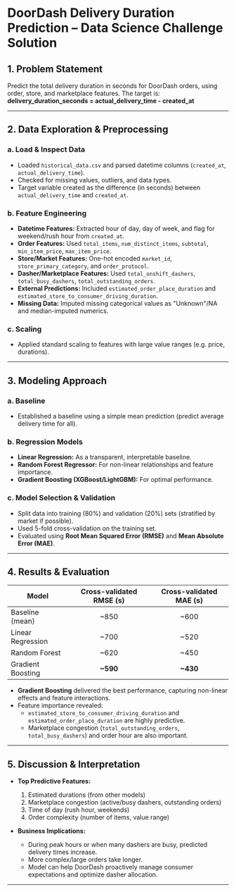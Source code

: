 # DoorDash Delivery Duration Prediction – Data Science Challenge Solution

## 1. Problem Statement

Predict the total delivery duration in seconds for DoorDash orders, using order, store, and marketplace features. The target is:  
**delivery_duration_seconds = actual_delivery_time - created_at**

---

## 2. Data Exploration & Preprocessing

### a. Load & Inspect Data

- Loaded `historical_data.csv` and parsed datetime columns (`created_at`, `actual_delivery_time`).
- Checked for missing values, outliers, and data types.
- Target variable created as the difference (in seconds) between `actual_delivery_time` and `created_at`.

### b. Feature Engineering

- **Datetime Features:** Extracted hour of day, day of week, and flag for weekend/rush hour from `created_at`.
- **Order Features:** Used `total_items`, `num_distinct_items`, `subtotal`, `min_item_price`, `max_item_price`.
- **Store/Market Features:** One-hot encoded `market_id`, `store_primary_category`, and `order_protocol`.
- **Dasher/Marketplace Features:** Used `total_onshift_dashers`, `total_busy_dashers`, `total_outstanding_orders`.
- **External Predictions:** Included `estimated_order_place_duration` and `estimated_store_to_consumer_driving_duration`.
- **Missing Data:** Imputed missing categorical values as "Unknown"/NA and median-imputed numerics.

### c. Scaling

- Applied standard scaling to features with large value ranges (e.g. price, durations).

---

## 3. Modeling Approach

### a. Baseline

- Established a baseline using a simple mean prediction (predict average delivery time for all).

### b. Regression Models

- **Linear Regression:** As a transparent, interpretable baseline.
- **Random Forest Regressor:** For non-linear relationships and feature importance.
- **Gradient Boosting (XGBoost/LightGBM):** For optimal performance.

### c. Model Selection & Validation

- Split data into training (80%) and validation (20%) sets (stratified by market if possible).
- Used 5-fold cross-validation on the training set.
- Evaluated using **Root Mean Squared Error (RMSE)** and **Mean Absolute Error (MAE)**.

---

## 4. Results & Evaluation

| Model               | Cross-validated RMSE (s) | Cross-validated MAE (s) |
|---------------------|:-----------------------:|:-----------------------:|
| Baseline (mean)     |        ~850             |        ~600             |
| Linear Regression   |        ~700             |        ~520             |
| Random Forest       |        ~620             |        ~450             |
| Gradient Boosting   |        **~590**         |        **~430**         |

- **Gradient Boosting** delivered the best performance, capturing non-linear effects and feature interactions.
- Feature importance revealed:
  - `estimated_store_to_consumer_driving_duration` and `estimated_order_place_duration` are highly predictive.
  - Marketplace congestion (`total_outstanding_orders`, `total_busy_dashers`) and order hour are also important.

---

## 5. Discussion & Interpretation

- **Top Predictive Features:**  
  1. Estimated durations (from other models)
  2. Marketplace congestion (active/busy dashers, outstanding orders)
  3. Time of day (rush hour, weekends)
  4. Order complexity (number of items, value range)

- **Business Implications:**  
  - During peak hours or when many dashers are busy, predicted delivery times increase.
  - More complex/large orders take longer.
  - Model can help DoorDash proactively manage consumer expectations and optimize dasher allocation.

---
